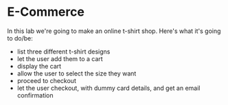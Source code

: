 # E-Commerce

In this lab we're going to make an online t-shirt shop. Here's what it's going to do/be:

- list three different t-shirt designs
- let the user add them to a cart
- display the cart
- allow the user to select the size they want
- proceed to checkout
- let the user checkout, with dummy card details, and get an email confirmation
